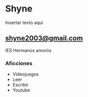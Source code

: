 # Shyne

Insertar texto aquí

## shyne2003@gmail.com

IES Hermanos amorós

### Aficciones

- Videojuegos
- Leer
- Escribir
- Youtube

